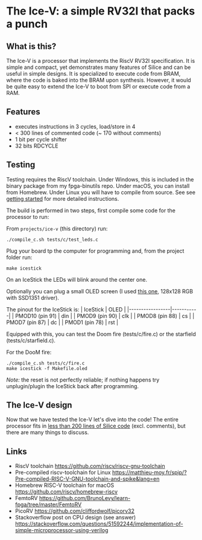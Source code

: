 # The Ice-V: a simple RV32I that packs a punch

## What is this?

The Ice-V is a processor that implements the RiscV RV32I specification. It is simple and compact, yet demonstrates many features of Silice and can be useful in simple designs. It is specialized to execute code from BRAM, where the code is baked into the BRAM upon synthesis. However, it would be quite easy to extend the Ice-V to boot from SPI or execute code from a RAM.

## Features

- executes instructions in 3 cycles, load/store in 4
- < 300 lines of commented code (~ 170 without comments)
- 1 bit per cycle shifter
- 32 bits RDCYCLE

## Testing

Testing requires the RiscV toolchain. Under Windows, this is included in the binary package from my fpga-binutils repo. Under macOS, you can install from Homebrew. Under Linux you will
have to compile from source. See see [getting
started](https://github.com/sylefeb/Silice/blob/master/GetStarted.md) for more detailed instructions.

The build is performed in two steps, first compile some code for the processor to run:

From `projects/ice-v` (this directory) run:
```
./compile_c.sh tests/c/test_leds.c
```

Plug your board tp the computer for programming and, from the project folder run:
```
make icestick
```

On an IceStick the LEDs will blink around the center one.

Optionally you can plug a small OLED screen (I used [this one](https://www.waveshare.com/1.5inch-rgb-oled-module.htm), 128x128 RGB with SSD1351 driver).

The pinout for the IceStick is:
| IceStick        | OLED      |
|-----------------|-----------|
| PMOD10 (pin 91) | din       |
| PMOD9  (pin 90) | clk       |
| PMOD8  (pin 88) | cs        |
| PMOD7  (pin 87) | dc        |
| PMOD1  (pin 78) | rst       |

Equipped with this, you can test the Doom fire (tests/c/fire.c) or the starfield
(tests/c/starfield.c). 

For the DooM fire:

```
./compile_c.sh tests/c/fire.c
make icestick -f Makefile.oled
```

*Note:* the reset is not perfectly reliable; if nothing happens try unplugin/plugin
the IceStick back after programming.

## The Ice-V design

Now that we have tested the Ice-V let's dive into the code! The entire processor fits in [less than 200 lines of Silice code](ice-v.ice) (excl. comments), but there are many things to discuss.



## Links

* RiscV toolchain https://github.com/riscv/riscv-gnu-toolchain
* Pre-compiled riscv-toolchain for Linux https://matthieu-moy.fr/spip/?Pre-compiled-RISC-V-GNU-toolchain-and-spike&lang=en
* Homebrew RISC-V toolchain for macOS https://github.com/riscv/homebrew-riscv
* FemtoRV https://github.com/BrunoLevy/learn-fpga/tree/master/FemtoRV
* PicoRV  https://github.com/cliffordwolf/picorv32
* Stackoverflow post on CPU design (see answer) https://stackoverflow.com/questions/51592244/implementation-of-simple-microprocessor-using-verilog
